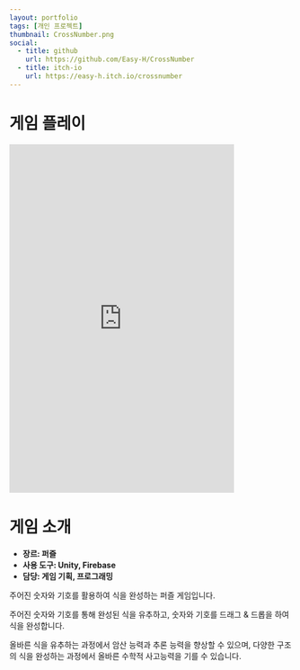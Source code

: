 ```yaml
---
layout: portfolio
tags: [개인 프로젝트]
thumbnail: CrossNumber.png
social:
  - title: github
    url: https://github.com/Easy-H/CrossNumber
  - title: itch-io
    url: https://easy-h.itch.io/crossnumber
---
```

# 게임 플레이
<iframe frameborder="0" src="https://itch.io/embed-upload/11880307?color=333333" allow="autoplay; fullscreen" width="400" height="620"><a href="https://easy-h.itch.io/crossnumber">Play Cross Number on itch.io</a></iframe>

# 게임 소개
- **장르: 퍼즐**
- **사용 도구: Unity, Firebase**
- **담당: 게임 기획, 프로그래밍**

주어진 숫자와 기호를 활용하여 식을 완성하는 퍼즐 게임입니다.

주어진 숫자와 기호를 통해 완성된 식을 유추하고, 숫자와 기호를 드래그 & 드롭을 하여 식을 완성합니다.

올바른 식을 유추하는 과정에서 암산 능력과 추론 능력을 향상할 수 있으며, 다양한 구조의 식을 완성하는 과정에서 올바른 수학적 사고능력을 기를 수 있습니다.
